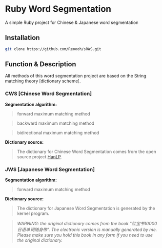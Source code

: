 # Ruby Word Segmentation

A simple Ruby project for Chinese &amp; Japanese word segmentation

## Installation

```bash
git clone https://github.com/Reoooh/sRWS.git
```

## Function & Description

All methods of this word segmentation project are based on the String matching theory [dictionary scheme].

### CWS [Chinese Word Segmentation]

**Segmentation algorithm:**
>forward maximum matching method

>backward maximum matching method

>bidirectional maximum matching method 

**Dictionary source:**
>The dictionary for Chinese Word Segmentation comes from the open source project [HanLP](https://github.com/hankcs/HanLP).

### JWS [Japanese Word Segmentation]

**Segmentation algorithm:**
>forward maximum matching method

**Dictionary source:**
>The dictionary for Japanese Word Segmentation is generated by the kernel program. 

>*WARNING: the original dictionary comes from the book "红宝书10000日语单词随身带". The electronic version is manually generated by me. Please make sure you hold this book in any form if you need to use the original dictionary.*